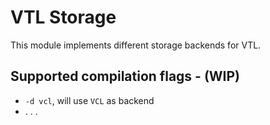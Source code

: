 # VTL Storage

This module implements different storage backends for VTL.

## Supported compilation flags - (WIP)

- `-d vcl`, will use `VCL` as backend
- . . .
